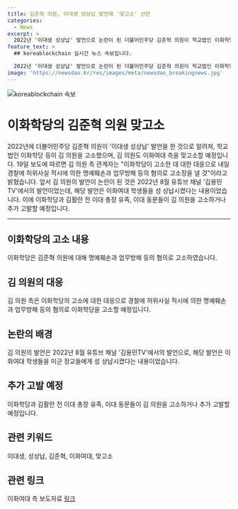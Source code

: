```yaml
---
title: 김준혁 의원, 이대생 성상납 발언에 '맞고소' 선언
categories:
  - News
excerpt: >
  2022년 '이대생 성상납' 발언으로 논란이 된 더불어민주당 김준혁 의원이 학교법인 이화학당으로부터 고소를 당했고, 김 의원 역시 이화여대를 맞고소할 예정이라고 합니다. 이에 김 의원 측은 경찰에 허위사실 적시에 의한 명예훼손과 업무방해 등의 혐의로 이화학당을 고소할 예정이라고 밝혔습니다. 또한, 김 의원은 과거 유튜브 채널에서 이화여대 학생들에 대한 성 상납 발언을 한 바 있었는데, 이로 인해 이화학당과 김활란 전 이대 총장 유족 등이 김 의원을 고소하고 있다고 합니다. #이대생 #성상납 #김준혁 #이화여대 #맞고소
feature_text: >
  ## koreablockchain 실시간 뉴스 속보입니다.

  2022년 '이대생 성상납' 발언으로 논란이 된 더불어민주당 김준혁 의원이 학교법인 이화학당으로부터 고소를 당했고, 김 의원 역시 이화여대를 맞고소할 예정이라고 합니다. 이에 김 의원 측은 경찰에 허위사실 적시에 의한 명예훼손과 업무방해 등의 혐의로 이화학당을 고소할 예정이라고 밝혔습니다. 또한, 김 의원은 과거 유튜브 채널에서 이화여대 학생들에 대한 성 상납 발언을 한 바 있었는데, 이로 인해 이화학당과 김활란 전 이대 총장 유족 등이 김 의원을 고소하고 있다고 합니다. #이대생 #성상납 #김준혁 #이화여대 #맞고소
image: 'https://newsdao.kr/res/images/meta/newsdao_breakingnews.jpg'
---
```


<p><img src="https://newsdao.kr/res/images/meta/newsdao_breakingnews.jpg" alt="koreablockchain 속보" /></p>

<h1>이화학당의 김준혁 의원 맞고소</h1>

<p data-ke-size="size16">2022년에 더불어민주당 김준혁 의원이 '이대생 성상납' 발언을 한 것으로 알려져, 학교법인 이화학당 등이 김 의원을 고소했으며, 김 의원도 이화여대 측을 맞고소할 예정입니다. 19일 보도에 따르면 김 의원 측 관계자는 "이화학당이 고소한 데 대한 대응으로 내일 경찰에 허위사실 적시에 의한 명예훼손과 업무방해 등의 혐의로 고소장을 낼 것"이라고 밝혔습니다. 앞서 김 의원의 발언이 논란이 된 것은 2022년 8월 유튜브 채널 '김용민TV'에서의 발언이었는데, 해당 발언은 이화여대 학생들을 성 상납시켰다는 내용이었습니다. 이에 이화학당과 김활란 전 이대 총장 유족, 이대 동문들이 김 의원을 고소하거나 추가 고발할 예정입니다.</p>

<hr>

<h2 data-ke-size="size26">이화학당의 고소 내용</h2>

<p data-ke-size="size16">이화학당은 김준혁 의원에 대해 명예훼손과 업무방해 등의 혐의로 고소하였습니다.</p>

<h2 data-ke-size="size26">김 의원의 대응</h2>

<p data-ke-size="size16">김 의원 측은 이화학당의 고소에 대한 대응으로 경찰에 허위사실 적시에 의한 명예훼손과 업무방해 등의 혐의로 이화학당을 고소할 예정입니다.</p>

<h2 data-ke-size="size26">논란의 배경</h2>

<p data-ke-size="size16">김 의원의 발언은 2022년 8월 유튜브 채널 '김용민TV'에서의 발언으로, 해당 발언은 이화여대 학생들을 미군 장교들에게 성 상납시켰다는 내용이었습니다.</p>

<h2 data-ke-size="size26">추가 고발 예정</h2>

<p data-ke-size="size16">이화학당과 김활란 전 이대 총장 유족, 이대 동문들이 김 의원을 고소하거나 추가 고발할 예정입니다.</p>

<h2 data-ke-size="size26">관련 키워드</h2>

<p data-ke-size="size16">이대생, 성상납, 김준혁, 이화여대, 맞고소</p>

<h2 data-ke-size="size26">관련 링크</h2>

<p data-ke-size="size16">이화여대 측 보도자료 <a href="https://example.com">링크</a></p>

<p data-ke-size="size16">&nbsp;</p>

